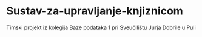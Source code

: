 # Sustav-za-upravljanje-knjiznicom
Timski projekt iz kolegija Baze podataka 1 pri Sveučilištu Jurja Dobrile u Puli
